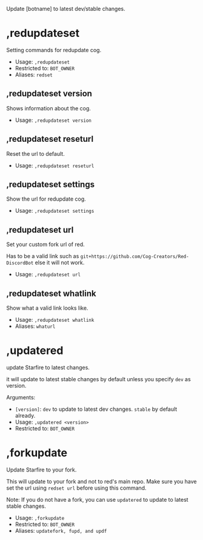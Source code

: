 Update [botname] to latest dev/stable changes.

# ,redupdateset
Setting commands for redupdate cog.<br/>
 - Usage: `,redupdateset`
 - Restricted to: `BOT_OWNER`
 - Aliases: `redset`
## ,redupdateset version
Shows information about the cog.<br/>
 - Usage: `,redupdateset version`
## ,redupdateset reseturl
Reset the url to default.<br/>
 - Usage: `,redupdateset reseturl`
## ,redupdateset settings
Show the url for redupdate cog.<br/>
 - Usage: `,redupdateset settings`
## ,redupdateset url
Set your custom fork url of red.<br/>

Has to be a valid link such as `git+https://github.com/Cog-Creators/Red-DiscordBot` else it will not work.<br/>
 - Usage: `,redupdateset url`
## ,redupdateset whatlink
Show what a valid link looks like.<br/>
 - Usage: `,redupdateset whatlink`
 - Aliases: `whaturl`
# ,updatered
update Starfire to latest changes.<br/>

it will update to latest stable changes by default unless you specify `dev` as version.<br/>

Arguments:<br/>
- `[version]`: `dev` to update to latest dev changes. `stable` by default already.<br/>
 - Usage: `,updatered <version>`
 - Restricted to: `BOT_OWNER`
# ,forkupdate
Update Starfire to your fork.<br/>

This will update to your fork and not to red's main repo. Make sure you have set the url using `redset url` before using this command.<br/>

Note: If you do not have a fork, you can use `updatered` to update to latest stable changes.<br/>
 - Usage: `,forkupdate`
 - Restricted to: `BOT_OWNER`
 - Aliases: `updatefork, fupd, and updf`
